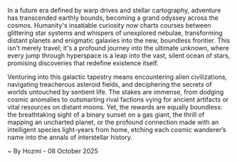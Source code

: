 
In a future era defined by warp drives and stellar cartography, adventure has transcended earthly bounds, becoming a grand odyssey across the cosmos. Humanity's insatiable curiosity now charts courses between glittering star systems and whispers of unexplored nebulae, transforming distant planets and enigmatic galaxies into the new, boundless frontier. This isn't merely travel; it's a profound journey into the ultimate unknown, where every jump through hyperspace is a leap into the vast, silent ocean of stars, promising discoveries that redefine existence itself.

Venturing into this galactic tapestry means encountering alien civilizations, navigating treacherous asteroid fields, and deciphering the secrets of worlds untouched by sentient life. The stakes are immense, from dodging cosmic anomalies to outsmarting rival factions vying for ancient artifacts or vital resources on distant moons. Yet, the rewards are equally boundless: the breathtaking sight of a binary sunset on a gas giant, the thrill of mapping an uncharted planet, or the profound connection made with an intelligent species light-years from home, etching each cosmic wanderer’s name into the annals of interstellar history.

~ By Hozmi - 08 October 2025
